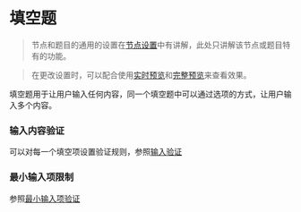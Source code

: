 # 填空题

> 节点和题目的通用的设置在[节点设置](../node-setting/concept.md)中有讲解，此处只讲解该节点或题目特有的功能。

> 在更改设置时，可以配合使用[实时预览](../preview/realtime.md)和[完整预览](../preview/full.md)来查看效果。

填空题用于让用户输入任何内容，同一个填空题中可以通过选项的方式，让用户输入多个内容。

### 输入内容验证
可以对每一个填空项设置验证规则，参照[输入验证](../node-setting/input-validation.md)

### 最小输入项限制
参照[最小输入项验证](../node-setting/common.md#最小输入项限制)